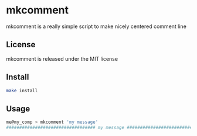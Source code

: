 mkcomment
=========

mkcomment is a really simple script to make nicely centered comment line

License
-------

mkcomment is released under the MIT license

Install
-------

```bash
make install
```

Usage
-----

```bash
me@my_comp > mkcomment 'my message'
################################## my message ##################################
```
